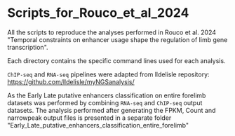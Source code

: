 # Scripts_for_Rouco_et_al_2024

All the scripts to reproduce the analyses performed in Rouco et al. 2024 "Temporal constraints on enhancer usage shape the regulation of limb gene transcription".

Each directory contains the specific command lines used for each analysis.

`ChIP-seq` and `RNA-seq` pipelines were adapted from lldelisle repository: https://github.com/lldelisle/myNGSanalysis/

As the Early Late putative enhancers classification on entire forelimb datasets was performed by combining `RNA-seq` and `ChIP-seq` output datasets. 
The analysis performed after generating the FPKM, Count and narrowpeak output files is presented in a separate folder "Early_Late_putative_enhancers_classification_entire_forelimb"